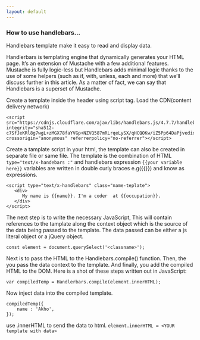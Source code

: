 ```yaml
---
layout: default
---
```


### How to use handlebars...

Handlebars template make it easy to read and display data. 

Handlerbars is templating engine that dynamically generates your HTML page. It’s an extension of Mustache with a few additional features. Mustache is fully logic-less but Handlebars adds minimal logic thanks to the use of some helpers (such as if, with, unless, each and more) that we’ll discuss further in this article. As a matter of fact, we can say that Handlebars is a superset of Mustache.


Create a template inside the header using script tag.
Load the CDN(content delivery network)

```
<script src="https://cdnjs.cloudflare.com/ajax/libs/handlebars.js/4.7.7/handlebars.js" integrity="sha512-c7SfJeKRl8g7wgL+zMGX78faYVGp+NZVQ587mRLrqeLySX/qHCQOKw/iZ5Pp64DaPjvedixWC/Fe73upnhBaRA==" crossorigin="anonymous" referrerpolicy="no-referrer"></script>
```
Create a tamplate script in your html, the template can also be created in separate file or same file. The template is the combination of HTML ``` type="text/x-handebars :"``` and handlebars expression ```{{your variable here}}``` variables are written in double curly braces e.g({{}}) and know as expressions. 
```
<script type="text/x-handlebars" class="name-teplate">
   <div>
      My name is {{name}}. I'm a coder  at {{occupation}}.
   </div> 
</script>
```

The next step is to write the necessary JavaScript, This will  contain references to the tamplate along the context object which is the source of the data being passed to the template. The data passed can be either a js literal object or a jQuery object. 
 
 ```const element = document.querySelect('<classname>'); ```

 Next is to pass the HTML to the Handlebars.compile() function. Then, the you pass the data context to the template. And finally, you add the compiled HTML to the DOM. Here is a shot of these steps written out in JavaScript:

 ``` var compiledTemp = Handlerbars.compile(element.innerHTML); ```

Now inject data into the compiled template. 
```
compiledTemp({
    name : 'Akho',
}); 
``` 
use .innerHTML to send the data to html. 
``` element.innerHTML = <YOUR template with data> ``` 

```   

